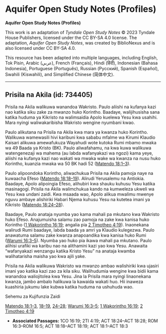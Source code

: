 # Aquifer Open Study Notes (Profiles)

**Aquifer Open Study Notes (Profiles)**

This work is an adaptation of *Tyndale Open Study Notes* © 2023 Tyndale House Publishers, licensed under the CC BY\-SA 4\.0 license. The adaptation, *Aquifer Open Study Notes*, was created by BiblioNexus and is also licensed under CC BY\-SA 4\.0\.

This resource has been adapted into multiple languages, including English, Tok Pisin, Arabic (عربي), French (Français), Hindi (हिंदी), Indonesian (Bahasa Indonesia), Portuguese (Português), Russian (Русский), Spanish (Español), Swahili (Kiswahili), and Simplified Chinese (简体中文).



--------------------------------

## Prisila na Akila (id: 734405)

Prisila na Akila walikuwa wanandoa Wakristo. Paulo aliishi na kufanya kazi nao katika siku zake za mwanzo huko Korintho. Baadaye, walijihusisha sana katika huduma ya Kikristo na walimsaidia Apolo kuelewa Yesu kwa usahihi. Mara nyingi waliwakaribisha Wakristo wengine nyumbani kwao.

Paulo alikutana na Prisila na Akila kwa mara ya kwanza huko Korintho. Walikuwa wamewasili hivi karibuni kwa sababu mfalme wa Kirumi Klaudio Kaisari alikuwa amewafukuza Wayahudi wote kutoka Rumi mbamo mwaka wa 49 Baada ya Kristo (BK). Paulo aliwafahamu, na kwa kuwa walikuwa watengenezaji wa mahema (au labda wafanyakazi wa ngozi) kama yeye, aliishi na kufanya kazi nao wakati wa mwaka wake wa kwanza na nusu huko Korintho, kuanzia mwaka wa 50 BK hadi 52 ([Matendo 18:1–3](https://ref.ly/Acts18:1-Acts18:3)).

Paulo alipoondoka Korintho, aliwachukua Prisila na Akila pamoja naye na kuwaacha Efeso ([Matendo 18:18–19](https://ref.ly/Acts18:18-Acts18:19)). Alirudi Yerusalemu na Antiokia. Baadaye, Apolo alipoingia Efeso, alihubiri kwa shauku kuhusu Yesu katika masinagogi. Prisila na Akila walimchukua kando na kumweleza ukweli wa Yesu kwa undani zaidi. Kwa msaada wao, Apolo alikua mwalimu mwenye nguvu ambaye alishiriki Habari Njema kuhusu Yesu na kutetea imani ya Kikristo ([Matendo 18:24–28](https://ref.ly/Acts18:24-Acts18:28)).

Baadaye, Paulo anataja nyumba yao kama mahali pa mkutano kwa Wakristo huko Efeso. Anajumuisha salamu zao pamoja na zake kwa kanisa huko Korintho ([1 Wakorintho 16:19](https://ref.ly/1Cor16:19); angalia pia [2 Timotheo 4:19](https://ref.ly/2Tim4:19)). Inaonekana walirudi Rumi baadaye, labda baada ya amri ya Klaudio kulegezwa. Paulo anawatuma salamu zake kwanza anapoandika kwa kanisa huko Rumi ([Warumi 16:3–5](https://ref.ly/Rom16:3-Rom16:5)). Nyumba yao huko pia ikawa mahali pa mkutano. Paulo alihisi urafiki wa karibu nao na alithamini kazi yao kwa Yesu. Anawaita “wafanyakazi wenzangu katika Kristo Yesu” na anataja kwamba walihatarisha maisha yao kwa ajili yake.

Prisila na Akila walikuwa Wakristo wa mwanzo ambao walishiriki kwa ujasiri imani yao katika kazi zao za kila siku. Walihudumia wengine kwa bidii kama wanandoa waliojitolea kwa Yesu. Jina la Prisila mara nyingi linaonekana kwanza, jambo ambalo halikuwa la kawaida wakati huo. Hii inaweza kuashiria jukumu lake kubwa katika huduma na ushuhuda wao.

Sehemu za Kujifunzia Zaidi

[Matendo 18:1–3](https://ref.ly/Acts18:1-Acts18:3), [18–19](https://ref.ly/Acts18:18-Acts18:19), [24–28](https://ref.ly/Acts18:24-Acts18:28); [Warumi 16:3–5](https://ref.ly/Rom16:3-Rom16:5); [1 Wakorintho 16:19](https://ref.ly/1Cor16:19); [2 Timotheo 4:19](https://ref.ly/2Tim4:19)

* **Associated Passages:** 1CO 16:19; 2TI 4:19; ACT 18:24–ACT 18:28; ROM 16:3–ROM 16:5; ACT 18:18–ACT 18:19; ACT 18:1–ACT 18:3

